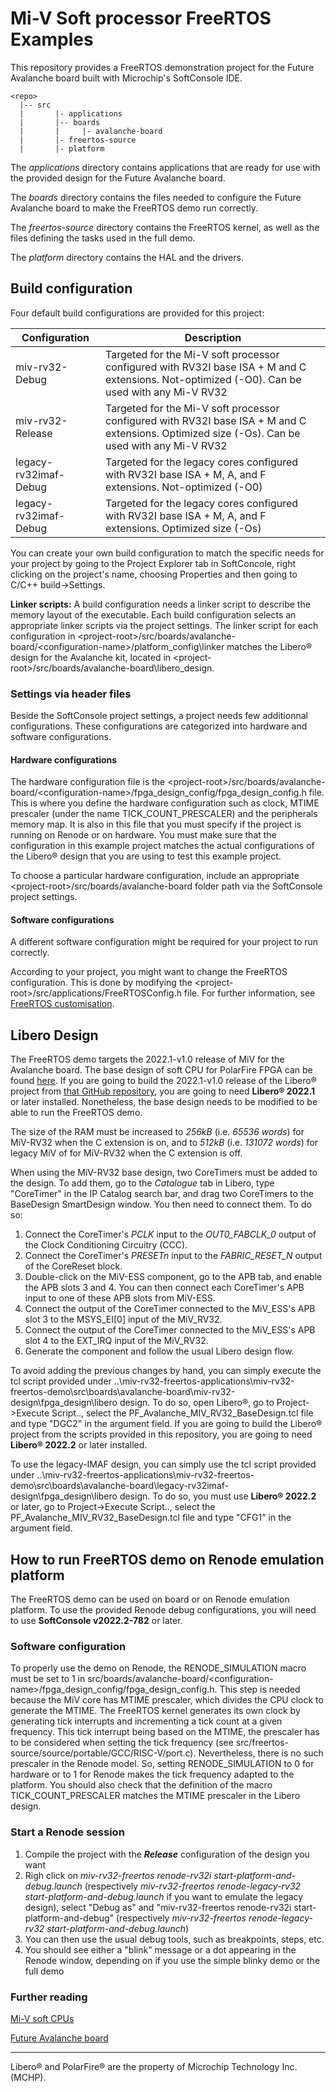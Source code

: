 # Mi-V Soft processor FreeRTOS Examples
This repository provides a FreeRTOS demonstration project for the Future Avalanche board built with Microchip's SoftConsole IDE.

```
<repo>
  |-- src
  |       |- applications
  |       |-- boards
  |       |     |- avalanche-board
  |       |- freertos-source
  |       |- platform

```

The *applications* directory contains applications that are ready for use with the provided design for the Future Avalanche board.

The *boards* directory contains the files needed to configure the Future Avalanche board to make the FreeRTOS demo run correctly.

The *freertos-source* directory contains the FreeRTOS kernel, as well as the files defining the tasks used in the full demo.

The *platform* directory contains the HAL and the drivers.

## Build configuration
Four default build configurations are provided for this project:

|Configuration             | Description                                                                                                  |
|------------------------- | ----------------------------------------------------------------------------------------------------------   |
|miv-rv32-Debug              | Targeted for the Mi-V soft processor configured with RV32I base ISA + M and C extensions. Not-optimized (-O0). Can be used with any Mi-V RV32 |
|miv-rv32-Release              | Targeted for the Mi-V soft processor configured with RV32I base ISA + M and C extensions. Optimized size (-Os). Can be used with any Mi-V RV32 |
|legacy-rv32imaf-Debug              | Targeted for the legacy cores configured with RV32I base ISA + M, A, and F extensions. Not-optimized (-O0)|
|legacy-rv32imaf-Debug              | Targeted for the legacy cores configured with RV32I base ISA + M, A, and F extensions. Optimized size (-Os)|

You can create your own build configuration to match the specific needs for your project by going to the Project Explorer tab in SoftConcole, right clicking on the project's name, choosing Properties and then going to C/C++ build->Settings.

**Linker scripts:** A build configuration needs a linker script to describe the memory layout of the executable. Each build configuration selects an appropriate linker scripts via the project settings. The linker script for each configuration in \<project-root>/src/boards/avalanche-board/\<configuration-name>/platform_config\linker matches the Libero&reg; design for the Avalanche kit, located in \<project-root>/src/boards/avalanche-board\libero_design.

### Settings via header files
Beside the SoftConsole project settings, a project needs few additionnal configurations. These configurations are categorized into hardware and software configurations.

#### Hardware configurations
The hardware configuration file is the \<project-root>/src/boards/avalanche-board/\<configuration-name>/fpga_design_config/fpga_design_config.h file. This is where you define the hardware configuration such as clock, MTIME prescaler (under the name TICK_COUNT_PRESCALER) and the peripherals memory map. It is also in this file that you must specify if the project is running on Renode or on hardware. You must make sure that the configuration in this example project matches the actual configurations of the Libero&reg; design that you are using to test this example project.

To choose a particular hardware configuration, include an appropriate \<project-root>/src/boards/avalanche-board folder path via the SoftConsole project settings.

#### Software configurations
A different software configuration might be required for your project to run correctly.

According to your project, you might want to change the FreeRTOS configuration. This is done by modifying the \<project-root>/src/applications/FreeRTOSConfig.h file. For further information, see [FreeRTOS customisation](https://www.freertos.org/a00110.html).

## Libero Design

The FreeRTOS demo targets the 2022.1-v1.0 release of MiV for the Avalanche board. The base design of soft CPU for PolarFire FPGA can be found [here](https://mi-v-ecosystem.github.io/docs/mi-v-soft-cpu/#mi-v-soft-cpus). If you are going to build the 2022.1-v1.0 release of the Libero&reg; project from [that GitHub repository](https://mi-v-ecosystem.github.io/docs/mi-v-soft-cpu/#mi-v-soft-cpus), you are going to need **Libero&reg; 2022.1** or later installed. Nonetheless, the base design needs to be modified to be able to run the FreeRTOS demo.

The size of the RAM must be increased to *256kB* (i.e. *65536 words*) for MiV-RV32 when the C extension is on, and to *512kB* (i.e. *131072 words*) for legacy MiV of for MiV-RV32 when the C extension is off.

When using the MiV-RV32 base design, two CoreTimers must be added to the design. 
To add them, go to the *Catalogue* tab in Libero, type "CoreTimer" in the IP Catalog search bar, and drag two CoreTimers to the BaseDesign SmartDesign window.
You then need to connect them. To do so: 
1. Connect the CoreTimer's *PCLK* input to the *OUT0_FABCLK_0* output of the Clock Conditioning Circuitry (CCC).
2. Connect the CoreTimer's *PRESETn* input to the *FABRIC_RESET_N* output of the CoreReset block.
3. Double-click on the MiV-ESS component, go to the APB tab, and enable the APB slots 3 and 4. You can then connect each CoreTimer's APB input to one of these APB slots from MiV-ESS.
4. Connect the output of the CoreTimer connected to the MiV_ESS's APB slot 3 to the MSYS_EI[0] input of the MiV_RV32.
5. Connect the output of the CoreTimer connected to the MiV_ESS's APB slot 4 to the EXT_IRQ input of the MiV_RV32.
6. Generate the component and follow the usual Libero design flow.

To avoid adding the previous changes by hand, you can simply execute the tcl script provided under ..\miv-rv32-freertos-applications\miv-rv32-freertos-demo\src\boards\avalanche-board\miv-rv32-design\fpga_design\libero design. To do so, open Libero&reg;, go to Project->Execute Script.., select the PF_Avalanche_MIV_RV32_BaseDesign.tcl file and type "DGC2" in the argument field. If you are going to build the Libero&reg; project from the scripts provided in this repository, you are going to need **Libero&reg; 2022.2** or later installed.

To use the legacy-IMAF design, you can simply use the tcl script provided under ..\miv-rv32-freertos-applications\miv-rv32-freertos-demo\src\boards\avalanche-board\legacy-rv32imaf-design\fpga_design\libero design. To do so, you must use **Libero&reg; 2022.2** or later, go to Project->Execute Script.., select the PF_Avalanche_MIV_RV32_BaseDesign.tcl file and type "CFG1" in the argument field.

## How to run FreeRTOS demo on Renode emulation platform
The FreeRTOS demo can be used on board or on Renode emulation platform. To use the provided Renode debug configurations, you will need to use **SoftConsole v2022.2-782** or later.

### Software configuration
To properly use the demo on Renode, the RENODE_SIMULATION macro must be set to 1 in src/boards/avalanche-board/\<configuration-name>/fpga_design_config/fpga_design_config.h. This step is needed because the MiV core has MTIME prescaler, which divides the CPU clock to generate the MTIME. The FreeRTOS kernel generates its own clock by generating tick interrupts and incrementing a tick count at a given frequency. This tick interrupt being based on the MTIME, the prescaler has to be considered when setting the tick frequency (see src/freertos-source/source/portable/GCC/RISC-V/port.c). Nevertheless, there is no such prescaler in the Renode model. So, setting RENODE_SIMULATION to 0 for hardware or to 1 for Renode makes the tick frequency adapted to the platform. You should also check that the definition of the macro TICK_COUNT_PRESCALER matches the MTIME prescaler in the Libero design.

### Start a Renode session

1. Compile the project with the ***Release*** configuration of the design you want
2. Righ click on *miv-rv32-freertos renode-rv32i start-platform-and-debug.launch* (respectively *miv-rv32-freertos renode-legacy-rv32 start-platform-and-debug.launch* if you want to emulate the legacy design), select "Debug as" and "miv-rv32-freertos renode-rv32i start-platform-and-debug" (respectively *miv-rv32-freertos renode-legacy-rv32 start-platform-and-debug.launch*)
3. You can then use the usual debug tools, such as breakpoints, steps, etc.
4. You should see either a "blink" message or a dot appearing in the Renode window, depending on if you use the simple blinky demo or the full demo


### Further reading
[Mi-V soft CPUs](https://mi-v-ecosystem.github.io/docs/mi-v-soft-cpu/#mi-v-soft-cpus)

[Future Avalanche board](https://mi-v-soft-risc-v.github.io/Future-Avalanche-Board/)
___
Libero&reg; and PolarFire&reg; are the property of Microchip Technology Inc. (MCHP).
